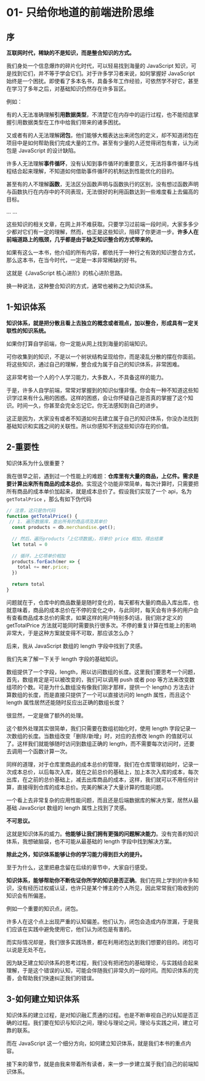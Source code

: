 # 01- 只给你地道的前端进阶思维

## 序

**互联网时代，稀缺的不是知识，而是整合知识的方式。**

我们身处一个信息爆炸的碎片化时代，可以轻易找到海量的 JavaScript 知识，可是找到它们，并不等于学会它们。对于许多学习者来说，如何掌握好 JavaScript 始终是一个困扰。即使看了多本名书，具备多年工作经验，可依然学不好它，甚至在学习了多年之后，对基础知识仍然存在许多盲区。

例如：

有的人无法准确理解**引用数据类型**，不清楚它在内存中的运行过程，也不能彻底掌握引用数据类型在工作中给我们带来的诸多困扰。

又或者有的人无法理解**闭包**，他们能够大概表达出来闭包的定义，却不知道闭包在项目中是如何帮助我们完成大量的工作。甚至有少量的人还觉得闭包有害，认为闭包是 JavaScript 的设计缺陷。

许多人无法理解**事件循环**，没有认知到事件循环的重要意义，无法将事件循环与线程结合起来理解，不知道如何借助事件循环的机制达到性能优化的目的。

甚至有的人不理解**函数**，无法区分函数声明与函数执行的区别，没有想过函数声明与函数执行在内存中的不同表现，无法很好的利用函数达到一些难度看上去偏高的目标。

... ...

这些知识的相关文章，在网上并不难获取。只要学习过前端一段时间，大家多多少少都对它们有一定的理解，然而，也正是这些知识，阻碍了你更进一步。**许多人在前端道路上的瓶颈，几乎都是由于缺乏知识整合的方式带来的。**

如果有这么一本书，他介绍的所有内容，都依托于一种行之有效的知识整合方式，那么这本书，在当今时代，一定是一本非常稀缺的好书。

这就是《JavaScript 核心进阶》的核心进阶思路。

换一种说法，这种整合知识的方式，通常也被称之为知识体系。

## 1-知识体系

**知识体系，就是把分散且看上去独立的概念或者观点，加以整合，形成具有一定关联性的知识系统。**

如果你打算自学前端，你一定能从网上找到海量的前端知识。

可你收集到的知识，不是以一个树状结构呈现给你，而是凌乱分散的摆在你面前。将这些知识，通过自己的理解，整合成为属于自己的知识体系，非常困难。

这非常考验一个人的个人学习能力，大多数人，不具备这样的能力。

于是，许多人自学前端，常常对掌握到的知识似懂非懂。你会有一种不知道这些知识学过来有什么用的困惑。这样的困惑，会让你怀疑自己是否真的掌握了这个知识。时间一久，你甚至会完全忘记它。你无法感知到自己的进步。

这正是因为，大家没有或者不知道如何去建立属于自己的知识体系，你没办法找到基础知识和实践之间的关联性。所以你感知不到这些知识存在的价值。

## 2-重要性

知识体系为什么很重要？

我在很早之前，遇到过一个性能上的难题：**仓库里有大量的商品，上亿件。需求是要计算出来所有商品的成本总价**。实现这个功能非常简单，每次计算时，只需要把所有商品的成本单价加起来，就是成本总价了。假设我们实现了一个 api，名为 `getTotalPrice` ，那么有如下伪代码

```javascript
// 注意，这只是伪代码
function getTotalPrice() {
 // 1. 遍历数据库，查出所有的商品项及其单价
  const products = db.merchandise.get();
  
  // 然后，遍历products「上亿项数据」，将单价 price 相加，得出结果
  let total = 0
  
  // 循环，上亿项单价相加
  products.forEach(mer => {
    total += mer.price;
  })
  
  return total
}
```

问题就在于，仓库中的商品数量是随时变化的，每天都有大量的商品入库出库，也就意味着，商品的成本总价在不停的变化之中，与此同时，每天会有许多的用户会有查看商品成本总价的需求，如果这样的用户特别多的话，我们刚才定义的 getTotalPrice 方法就可能同时需要执行很多次。不停的重复计算在性能上的影响非常大，于是这种方案就变得不可取，那应该怎么办？

后来，我从 JavaScript 数组的 length 字段中找到了灵感。

我们先来了解一下关于 length 字段的基础知识。

数组提供了一个字段，length，用以访问数组的长度。这里我们要思考一个问题，首先，数组肯定是可以被改变的，我们可以调用 push 或者 pop 等方法来改变数组项的个数。可是为什么数组没有像我们刚才那样，提供一个 length() 方法去计算数组的长度，而是直接只提供了一个可以直接访问的 length 属性，而且这个 length 属性居然还能随时反应出正确的数组长度？

很显然，一定是做了额外的处理。

这个额外处理其实很简单，我们只需要在数组初始化时，使用 length 字段记录一次数组的长度。当数组改变「删除/新增」时，对应的去修改 length 的值就可以了。这样我们就能够随时访问到数组正确的 length，而不需要每次访问时，还要去调用一个函数计算一次。

同样的道理，对于仓库里商品的成本总价的管理，我们在仓库管理初始时，记录一次成本总价，以后每次入库，就在之前总价的基础上，加上本次入库的成本，每次出库，在之前的总价基础上，减去出库商品的成本，这样，我们就可以不用任何计算，直接得到仓库的成本总价。完美的解决了大量计算的性能问题。

一个看上去非常复杂的应用性能问题，而且还是后端数据库的解决方案，居然从最基础 JavaScript 数组的 length 属性上找到了灵感。

**不可思议。**

这就是知识体系的威力。**他能够让我们拥有更强的问题解决能力**。没有完善的知识体系，我想破脑袋，也不可能从最基础的 length 字段中找到解决方案。

**除此之外，知识体系能够让你的学习能力得到巨大的提升。**

至于为什么，这里把悬念留在后续的章节中，大家自行感受。

**知识体系，能够帮助你不断佐证你所学的知识是否正确**。我们在网上学到的许多知识，没有经历过权威认证，也许只是某个博主的个人所见，因此常常我们吸收到的知识会有所偏差。

例如一个重要的知识点，闭包。

许多人在这个点上出现严重的认知偏差。他们认为，闭包会造成内存泄漏，于是我们应该在实践中避免使用它，他们认为闭包是有害的。

而实际情况却是，我们很多实践场景，都在利用闭包达到我们想要的目的。闭包可以说是无处不在。

因为缺乏建立知识体系的思考过程，我们没有把闭包的基础理论，与实践结合起来理解，于是这个错误的认知，可能会伴随我们非常久的一段时间。而知识体系的完善，会帮助我们快速纠正我们的错误。

## 3-如何建立知识体系

知识体系的建立过程，是对知识融汇贯通的过程。也是不断审视自己的认知是否正确的过程。我们要在知识与知识之间，理论与理论之间，理论与实践之间，建立可靠的联系。

而在 JavaScript 这一个细分方向，如何建立知识体系，就是我们本书的重点内容。

接下来的章节，就是由我来带着所有读者，来一步一步建立属于我们自己的前端知识体系。
